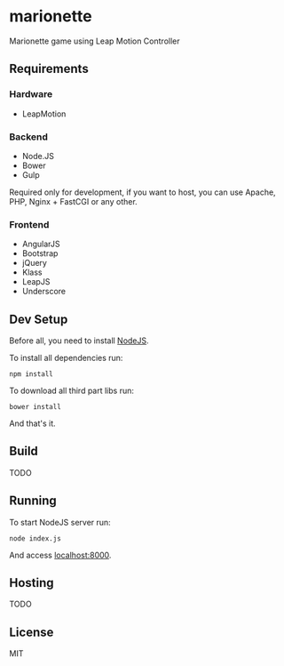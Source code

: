 # marionette

Marionette game using Leap Motion Controller

## Requirements

### Hardware

- LeapMotion

### Backend

- Node.JS
- Bower
- Gulp

Required only for development, if you want to host, you can use Apache, PHP, Nginx + FastCGI or any other.

### Frontend

- AngularJS
- Bootstrap
- jQuery
- Klass
- LeapJS
- Underscore

## Dev Setup

Before all, you need to install [NodeJS](https://nodejs.org/).

To install all dependencies run:

`npm install`

To download all third part libs run:

`bower install`

And that's it.

## Build

TODO

## Running

To start NodeJS server run:

`node index.js`

And access [localhost:8000](http://localhost:8000).

## Hosting

TODO

## License

MIT
